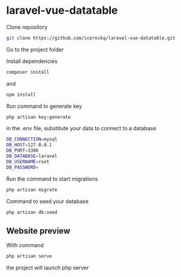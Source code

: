 # laravel-vue-datatable

Clone repository
```bash
git clone https://github.com/icerockq/laravel-vue-datatable.git
```
Go to the project folder

Install dependencies
```bash
composer install
```
and
```bash
npm install
```
Run command to generate key
```bash
php artisan key:generate
```
in the .env file, substitute your data to connect to a database
```bash
DB_CONNECTION=mysql
DB_HOST=127.0.0.1
DB_PORT=3306
DB_DATABASE=laravel
DB_USERNAME=root
DB_PASSWORD=
```
Run the command to start migrations
```bash
php artisan migrate
```

Command to seed your database
```bash
php artisan db:seed
```

## Website preview

With command
```bash
php artisan serve
```
the project will launch php server

